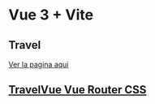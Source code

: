 # Vue 3 + Vite

<h2>Travel</h2>
<a href='https://juandriko.github.io/TravelVue/'> Ver la pagina aqui</h2>

  <h2>TravelVue Vue Router CSS </h2>
